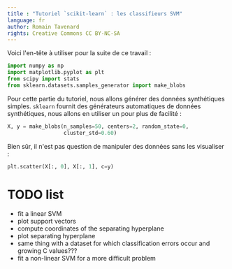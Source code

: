 ```yaml
---
title : "Tutoriel `scikit-learn` : les classifieurs SVM"
language: fr
author: Romain Tavenard
rights: Creative Commons CC BY-NC-SA
---
```


Voici l'en-tête à utiliser pour la suite de ce travail :
```python
import numpy as np
import matplotlib.pyplot as plt
from scipy import stats
from sklearn.datasets.samples_generator import make_blobs
```



Pour cette partie du tutoriel, nous allons générer des données synthétiques simples.
`sklearn` fournit des générateurs automatiques de données synthétiques, nous allons en utiliser un pour plus de facilité :

```python
X, y = make_blobs(n_samples=50, centers=2, random_state=0,
                  cluster_std=0.60)
```

Bien sûr, il n'est pas question de manipuler des données sans les visualiser :
```python
plt.scatter(X[:, 0], X[:, 1], c=y)
```

# TODO list

* fit a linear SVM
* plot support vectors
* compute coordinates of the separating hyperplane
* plot separating hyperplane
* same thing with a dataset for which classification errors occur and growing C values???
* fit a non-linear SVM for a more difficult problem
